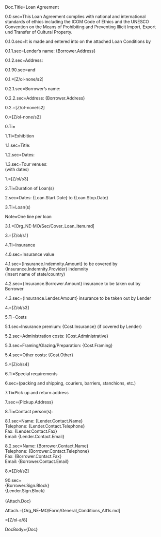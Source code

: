 Doc.Title=Loan Agreement

0.0.sec=This Loan Agreement complies with national and international standards of ethics including the ICOM Code of Ethics and the UNESCO Convention on the Means of Prohibiting and Preventing Illicit Import, Export und Transfer of Cultural Property.

0.1.0.sec=It is made and entered into on the attached Loan Conditions by

0.1.1.sec=Lender’s name: {Borrower.Address}

0.1.2.sec=Address: 		

0.1.90.sec=and

0.1.=[Z/ol-none/s2]

0.2.1.sec=Borrower’s name:		

0.2.2.sec=Address: {Borrower.Address}

0.2.=[Z/ol-none/s2]

0.=[Z/ol-none/s2]

0.Ti=</i>

1.Ti=Exhibition

1.1.sec=Title: 		

1.2.sec=Dates: 		

1.3.sec=Tour venues: 		
(with dates)

1.=[Z/ol/s3]

2.Ti=Duration of Loan(s)

2.sec=Dates: 	{Loan.Start.Date} to {Loan.Stop.Date}	

3.Ti=Loan(s) 

Note=One line per loan

3.1.=[Org_NE-MO/Sec/Cover_Loan_Item.md]

3.=[Z/ol/s1]

4.Ti=Insurance

4.0.sec=Insurance value

4.1.sec={Insurance.Indemnity.Amount} to be covered by {Insurance.Indemnity.Provider} indemnity<br>(insert name of state/country) 

4.2.sec={Insurance.Borrower.Amount} insurance to be taken out by Borrower

4.3.sec={Insurance.Lender.Amount} insurance to be taken out by Lender

4.=[Z/ol/s3]

5.Ti=Costs

5.1.sec=Insurance premium: 	{Cost.Insurance} (if covered by Lender)

5.2.sec=Administration costs:  {Cost.Administrative}

5.3.sec=Framing/Glazing/Preparation: 	{Cost.Framing}

5.4.sec=Other costs: {Cost.Other} 		

5.=[Z/ol/s4]

6.Ti=Special requirements

6.sec=(packing and shipping, couriers, barriers, stanchions, etc.)

7.Ti=Pick up and return address

7.sec={Pickup.Address}

8.Ti=Contact person(s):

8.1.sec=Name: {Lender.Contact.Name}<br>Telephone: {Lender.Contact.Telephone}<br>Fax: {Lender.Contact.Fax}<br>Email: {Lender.Contact.Email}		

8.2.sec=Name: {Borrower.Contact.Name}<br>Telephone: {Borrower.Contact.Telephone}<br>Fax: {Borrower.Contact.Fax}<br>Email: {Borrower.Contact.Email}		

8.=[Z/ol/s2]

90.sec=<br>{Borrower.Sign.Block}<br>{Lender.Sign.Block}<br><br>{Attach.Doc}

Attach.=[Org_NE-MO/Form/General_Conditions_Alt1s.md]

=[Z/ol-a/8]

DocBody={Doc}